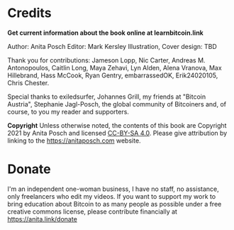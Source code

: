# Credits

**Get current information about the book online at learnbitcoin.link**

Author: Anita Posch
Editor: Mark Kersley
Illustration, Cover design: TBD

Thank you for contributions:
Jameson Lopp, Nic Carter, Andreas M. Antonopoulos, Caitlin Long, Maya Zehavi, Lyn Alden, Alena Vranova, Max Hillebrand, Hass McCook, Ryan Gentry, embarrassedOK, Erik24020105, Chris Chester.

Special thanks to exiledsurfer, Johannes Grill, my friends at "Bitcoin Austria", Stephanie Jagl-Posch, the global community of Bitcoiners and, of course, to you my reader and supporters.

**Copyright**
Unless otherwise noted, the contents of this book are Copyright 2021 by Anita Posch and licensed [CC-BY-SA 4.0](https://creativecommons.org/licenses/by-sa/4.0/). Please give attribution by linking to the https://anitaposch.com website.

# Donate
I'm an independent one-woman business, I have no staff, no assistance, only freelancers who edit my videos. If you want to support my work to bring education about Bitcoin to as many people as possible under a free creative commons license, please contribute financially at https://anita.link/donate





